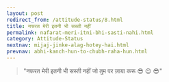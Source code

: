 ```yaml
---
layout: post
redirect_from: /attitude-status/8.html
title: नफरत मेरी इतनी भी सस्ती नहीं
permalink: nafarat-meri-itni-bhi-sasti-nahi.html
category: Attitude-Status
nextnav: mijaj-jinke-alag-hotey-hai.html
prevnav: abhi-kanch-hun-to-chubh-raha-hun.html
---
```

> "नफरत मेरी इतनी भी सस्ती नहीं जो तुम पर ज़ाया करू 😎 😉 😎"